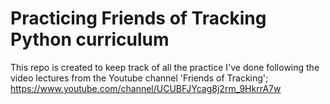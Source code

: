 # Practicing Friends of Tracking Python curriculum
This repo is created to keep track of all the practice I've done following the video lectures from the Youtube channel 'Friends of Tracking'; https://www.youtube.com/channel/UCUBFJYcag8j2rm_9HkrrA7w

